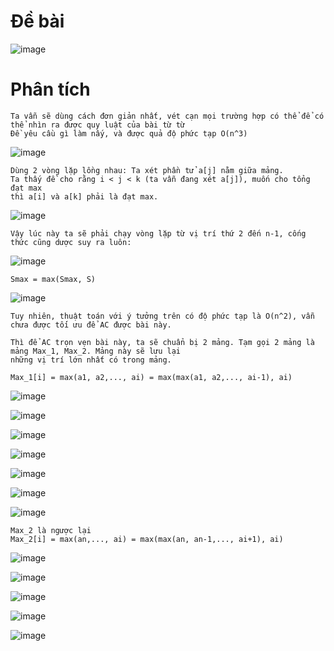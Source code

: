 # Đề bài
![image](https://github.com/VanHoang110802/Competitive_Programming/assets/108053955/c7bc327d-1ac1-4e39-be6d-b80d81b3aca9)

# Phân tích
```
Ta vẫn sẽ dùng cách đơn giản nhất, vét cạn mọi trường hợp có thể để có thể nhìn ra được quy luật của bài từ từ
Đề yêu cầu gì làm nấy, và được quả độ phức tạp O(n^3)
```
![image](https://github.com/VanHoang110802/Competitive_Programming/assets/108053955/243df5c4-452b-4b6a-beec-2ab2a8d9e5e6)

```
Dùng 2 vòng lặp lồng nhau: Ta xét phần tử a[j] nằm giữa mảng.
Ta thấy đề cho rằng i < j < k (ta vẫn đang xét a[j]), muốn cho tổng đạt max
thì a[i] và a[k] phải là đạt max.
```
![image](https://github.com/VanHoang110802/Competitive_Programming/assets/108053955/d1af5400-3433-457a-8d60-b5c70625614f)

```
Vậy lúc này ta sẽ phải chạy vòng lặp từ vị trí thứ 2 đến n-1, cống thức cũng dược suy ra luôn:
```
![image](https://github.com/VanHoang110802/Competitive_Programming/assets/108053955/d8ad5c3e-e08c-4a27-94c4-9fb9526bdede)

```
Smax = max(Smax, S)
```
![image](https://github.com/VanHoang110802/Competitive_Programming/assets/108053955/af236b7f-95fc-45d1-8687-866d03ce6506)

```
Tuy nhiên, thuật toán với ý tưởng trên có độ phức tạp là O(n^2), vẫn chưa được tối ưu để AC được bài này.
```

```
Thì để AC trọn vẹn bài này, ta sẽ chuẩn bị 2 mảng. Tạm gọi 2 mảng là mảng Max_1, Max_2. Mảng này sẽ lưu lại
những vị trí lớn nhất có trong mảng.
```
```
Max_1[i] = max(a1, a2,..., ai) = max(max(a1, a2,..., ai-1), ai)
```
![image](https://github.com/VanHoang110802/Competitive_Programming/assets/108053955/76bb08f2-afff-4c4c-b6fd-9706b991c3d4)

![image](https://github.com/VanHoang110802/Competitive_Programming/assets/108053955/15cb0dca-6cb3-40b4-bf68-53e7d5b0992f)

![image](https://github.com/VanHoang110802/Competitive_Programming/assets/108053955/027c1324-b73a-4563-90a3-49d9f9abc691)

![image](https://github.com/VanHoang110802/Competitive_Programming/assets/108053955/273cfc4e-dc7c-4a35-a36a-7f46ee88d20b)

![image](https://github.com/VanHoang110802/Competitive_Programming/assets/108053955/58a41920-5d23-4f8a-9fc1-a789b700612c)

![image](https://github.com/VanHoang110802/Competitive_Programming/assets/108053955/2d23687a-02da-4b3f-86b7-a130b15d1d1c)

![image](https://github.com/VanHoang110802/Competitive_Programming/assets/108053955/8b1ec7f9-063e-4c38-96d3-559e5c14d5c5)

```
Max_2 là ngược lại
Max_2[i] = max(an,..., ai) = max(max(an, an-1,..., ai+1), ai)
```
![image](https://github.com/VanHoang110802/Competitive_Programming/assets/108053955/b86e0c84-f76b-4ed9-9bb8-e1194435df10)

![image](https://github.com/VanHoang110802/Competitive_Programming/assets/108053955/a4190d24-b0f7-4f74-826a-3eaf2eb05541)

![image](https://github.com/VanHoang110802/Competitive_Programming/assets/108053955/f5d8f310-2d7c-4a11-9e46-d15aea364037)

![image](https://github.com/VanHoang110802/Competitive_Programming/assets/108053955/e7fc6f92-08f4-4300-9f1f-f4aeea1f79ea)

![image](https://github.com/VanHoang110802/Competitive_Programming/assets/108053955/e1752f29-9f2d-4303-8d7d-dc1f5b77637e)










